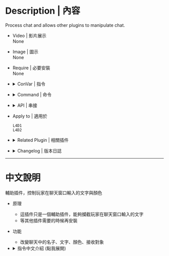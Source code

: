 # Description | 內容
Process chat and allows other plugins to manipulate chat.

* Video | 影片展示
<br/>None

* Image | 圖示
<br/>None

* Require | 必要安裝
<br/>None

* <details><summary>ConVar | 指令</summary>

	* cfg/sourcemod/simple-chatprocessor.cfg
		```php
		// If 1, Display Survivor *DEAD* in chatbox
		simple-chatprocessor_survivor_dead "1"

		// If 1, Display Infected *DEAD* in chatbox
		simple-chatprocessor_infected_dead "0"
		```
</details>

* <details><summary>Command | 命令</summary>

	None
</details>

* <details><summary>API | 串接</summary>

	```c
	/**********************************************************************
	* Gets the current flags for the chat message
	* Should only be called within OnChatMessage2() or OnChatMessage_Post()
	*
	* @return		The current type of chat message (see constants) 
	**********************************************************************/
	native int GetMessageFlags();

	/**********************************************************************
	* When a player types a chat message
	*
	* NOTES:
	* Use MAXLENGTH_  constants above for formating the strings
	* Do not rely on the recipients handle to exist beyond the forward
	* Do not start another usermessage (PrintToChat) within this forward
	*
	* @param 		author						The client index of the player who sent the chat message (Byref)
	* @param 		recipients					The handle to the client index adt array of the players who should recieve the chat message
	* @param 		name						The client's name of the player who sent the chat message (Byref)
	* @param 		maxlength_name				Maximum length of name string to store to
	* @param 		message						The contents of the chat message (after any replacements)
	* @param 		maxlength_message			Maximum length of message string to store to
	* @return									Plugin_Stop to block chat message, Plugin_Changed to use overwritten values from plugin, Plugin_Continue otherwise
	**********************************************************************/
	forward Action OnChatMessage2(int &author, ArrayList recipients, char[] name, int maxlength_name, char[] message, int maxlength_message);

	/**********************************************************************
	* Called after all OnChatMessage2 forwards have been fired and the message is being broadcast.
	*
	* NOTES:
	* Use MAXLENGTH_  constants above for formating the strings
	* Do not rely on the recipients handle to exist beyond the forward
	*
	* @param 		author						The client index of the player who sent the chat message
	* @param 		recipients					The handle to the client index adt array of the players who are receiting the chat message
	* @param 		name						The client's name of the player who sent the chat message (after any replacements)
	* @param 		message						The contents of the chat message (after any replacements)
	* @noreturn
	**********************************************************************/
	forward void OnChatMessage_Post(int author, ArrayList recipients, const char[] name, const char[] message);
	```
</details>

* Apply to | 適用於
	```
	L4D1
	L4D2
	```

* <details><summary>Related Plugin | 相關插件</summary>

	1. [sm_regexfilter](https://github.com/fbef0102/Game-Private_Plugin/tree/main/Plugin_%E6%8F%92%E4%BB%B6/Anti_Griefer_%E9%98%B2%E6%83%A1%E6%84%8F%E8%B7%AF%E4%BA%BA/sm_regexfilter): Filter dirty words via Regular Expressions
		> 禁詞表，任何人打字說出髒話或敏感詞彙，字詞會被屏蔽、玩家禁言並處死，網路並非法外之地
	2. [l4d_mute_player_list](https://github.com/fbef0102/Game-Private_Plugin/tree/main/Plugin_%E6%8F%92%E4%BB%B6/Anti_Griefer_%E9%98%B2%E6%83%A1%E6%84%8F%E8%B7%AF%E4%BA%BA/l4d_mute_player_list): Player can personally mute someone chat text and mic voice.
		> 玩家可以在個人列表上封鎖其他人的語音與聊天文字
	3. [simple-chatcolors](https://github.com/fbef0102/Game-Private_Plugin/tree/main/Plugin_%E6%8F%92%E4%BB%B6/Fun_%E5%A8%9B%E6%A8%82/simple-chatcolors): Changes the colors of players chat based on config file.
		> 根據管理員或玩家身分修改聊天窗口的對話顏色
</details>

* <details><summary>Changelog | 版本日誌</summary>

	* v1.6h (2023-12-10)
		* Add Cvars to turn on/off *DEAD*(Infected), *DEAD*(Survivor) message

	* v1.5h (2023-11-19)
		* Fixed Crash "Unable to execute a new message, there is already one in progress"

	* v1.4h (2023-10-31)
		* Add *Dead* Player status when chat

	* v1.3h (2023-7-5)
		* Fixed Crash

	* v1.2h (2023-6-16)
		* Fixed error "Exception reported: Unable to end message, no message is in progress"

	* v1.1h (2023-6-15)
		* L4D1/2 Only
		* Add chinese translation 

	* v1.0h (2023-3-12)
		* Delete API OnChatMessage(int &author, ArrayList recipients, char[] name, char[] message)
        * Add API OnChatMessage2(int &author, ArrayList recipients, char[] name, int maxlength_name, char[] message, int maxlength_message)
        * Fixed translation file error in l4d1/l4d2

	* v2.3.0
		* [JoinedSenses's fork](https://github.com/JoinedSenses/SM-Custom-ChatColors-Menu)

	* 2.0.2
		* [Original Plugin by minimoney1](https://forums.alliedmods.net/showthread.php?t=198501)
</details>

- - - -
# 中文說明
輔助插件，控制玩家在聊天窗口輸入的文字與顏色

* 原理
	* 這插件只是一個輔助插件，能夠攔截玩家在聊天窗口輸入的文字
	* 等其他插件需要的時候再安裝

* 功能
	* 改變聊天中的名子、文字、顏色、接收對象

* <details><summary>指令中文介紹 (點我展開)</summary>

	* cfg/sourcemod/simple-chatprocessor.cfg
		```php
		// 為1時，死亡的倖存者玩家說話時顯示*DEAD*
		simple-chatprocessor_survivor_dead "1"

		// 為1時，死亡的特感玩家說話時顯示*DEAD*
		simple-chatprocessor_infected_dead "0"
		```
</details>

